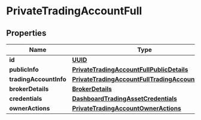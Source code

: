 # PrivateTradingAccountFull

## Properties
Name | Type | Description | Notes
------------ | ------------- | ------------- | -------------
**id** | [**UUID**](UUID.md) |  |  [optional]
**publicInfo** | [**PrivateTradingAccountFullPublicDetails**](PrivateTradingAccountFullPublicDetails.md) |  |  [optional]
**tradingAccountInfo** | [**PrivateTradingAccountFullTradingAccountDetails**](PrivateTradingAccountFullTradingAccountDetails.md) |  |  [optional]
**brokerDetails** | [**BrokerDetails**](BrokerDetails.md) |  |  [optional]
**credentials** | [**DashboardTradingAssetCredentials**](DashboardTradingAssetCredentials.md) |  |  [optional]
**ownerActions** | [**PrivateTradingAccountOwnerActions**](PrivateTradingAccountOwnerActions.md) |  |  [optional]
